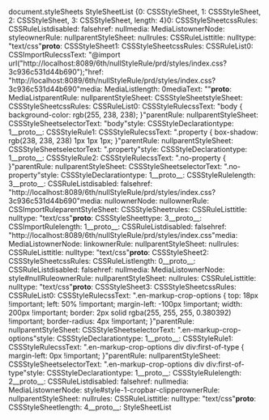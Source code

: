 document.styleSheets
StyleSheetList {0: CSSStyleSheet, 1: CSSStyleSheet, 2: CSSStyleSheet, 3: CSSStyleSheet, length: 4}0: CSSStyleSheetcssRules: CSSRuleListdisabled: falsehref: nullmedia: MediaListownerNode: styleownerRule: nullparentStyleSheet: nullrules: CSSRuleListtitle: nulltype: "text/css"__proto__: CSSStyleSheet1: CSSStyleSheetcssRules: CSSRuleList0: CSSImportRulecssText: "@import url("http://localhost:8089/6th/nullStyleRule/prd/styles/index.css?3c936c531d44b690");"href: "http://localhost:8089/6th/nullStyleRule/prd/styles/index.css?3c936c531d44b690"media: MediaListlength: 0mediaText: ""__proto__: MediaListparentRule: nullparentStyleSheet: CSSStyleSheetstyleSheet: CSSStyleSheetcssRules: CSSRuleList0: CSSStyleRulecssText: "body { background-color: rgb(255, 238, 238); }"parentRule: nullparentStyleSheet: CSSStyleSheetselectorText: "body"style: CSSStyleDeclarationtype: 1__proto__: CSSStyleRule1: CSSStyleRulecssText: ".property { box-shadow: rgb(238, 238, 238) 1px 1px 1px; }"parentRule: nullparentStyleSheet: CSSStyleSheetselectorText: ".property"style: CSSStyleDeclarationtype: 1__proto__: CSSStyleRule2: CSSStyleRulecssText: ".no-property { }"parentRule: nullparentStyleSheet: CSSStyleSheetselectorText: ".no-property"style: CSSStyleDeclarationtype: 1__proto__: CSSStyleRulelength: 3__proto__: CSSRuleListdisabled: falsehref: "http://localhost:8089/6th/nullStyleRule/prd/styles/index.css?3c936c531d44b690"media: nullownerNode: nullownerRule: CSSImportRuleparentStyleSheet: CSSStyleSheetrules: CSSRuleListtitle: nulltype: "text/css"__proto__: CSSStyleSheettype: 3__proto__: CSSImportRulelength: 1__proto__: CSSRuleListdisabled: falsehref: "http://localhost:8089/6th/nullStyleRule/prd/styles/index.css"media: MediaListownerNode: linkownerRule: nullparentStyleSheet: nullrules: CSSRuleListtitle: nulltype: "text/css"__proto__: CSSStyleSheet2: CSSStyleSheetcssRules: CSSRuleListlength: 0__proto__: CSSRuleListdisabled: falsehref: nullmedia: MediaListownerNode: style#nullRuleownerRule: nullparentStyleSheet: nullrules: CSSRuleListtitle: nulltype: "text/css"__proto__: CSSStyleSheet3: CSSStyleSheetcssRules: CSSRuleList0: CSSStyleRulecssText: ".en-markup-crop-options { top: 18px !important; left: 50% !important; margin-left: -100px !important; width: 200px !important; border: 2px solid rgba(255, 255, 255, 0.380392) !important; border-radius: 4px !important; }"parentRule: nullparentStyleSheet: CSSStyleSheetselectorText: ".en-markup-crop-options"style: CSSStyleDeclarationtype: 1__proto__: CSSStyleRule1: CSSStyleRulecssText: ".en-markup-crop-options div div:first-of-type { margin-left: 0px !important; }"parentRule: nullparentStyleSheet: CSSStyleSheetselectorText: ".en-markup-crop-options div div:first-of-type"style: CSSStyleDeclarationtype: 1__proto__: CSSStyleRulelength: 2__proto__: CSSRuleListdisabled: falsehref: nullmedia: MediaListownerNode: style#style-1-cropbar-clipperownerRule: nullparentStyleSheet: nullrules: CSSRuleListtitle: nulltype: "text/css"__proto__: CSSStyleSheetlength: 4__proto__: StyleSheetList